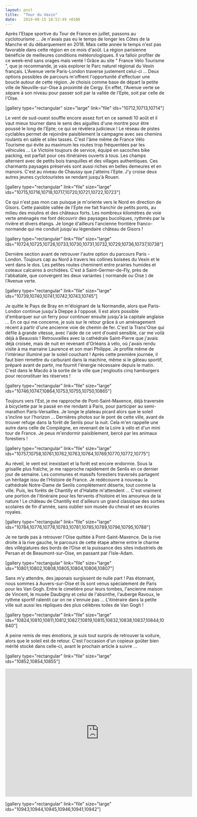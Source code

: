 ```yaml
---
layout: post
title:  "Tour du Vexin"
date:   2019-08-15 18:52:49 +0100
---
```

Après l'Etape sportive du Tour de France en juillet, passons au cyclotourisme ...
Je n'avais pas eu le temps de longer les Côtes de la Manche et du débarquement en 2018.
Mais cette année le temps n'est pas favorable dans cette région en ce mois d'août.
La région parisienne bénéficie de meilleures conditions météorologiques.
Il va falloir profiter de ce week-end sans orages mais venté !<em><strong>
</strong></em>Grâce au site " France Vélo Tourisme ", que je recommande, je vais explorer le Parc naturel régional du Vexin français.
L'Avenue verte Paris-London traverse justement celui-ci ...
Deux options possibles de parcours m'offrent l'opportunité d'effectuer une boucle autour de cette région.
Je choisis comme base de départ la petite ville de Neuville-sur-Oise à proximité de Cergy.
En effet, l'Avenue verte se sépare à son niveau pour passer soit par la vallée de l'Epte, soit par celle de l'Oise.

[gallery type="rectangular" size="large" link="file" ids="10712,10713,10714"]

Le vent de sud-ouest souffle encore assez fort en ce samedi 10 août et il vaut mieux tourner dans le sens des aiguilles d'une montre pour être poussé le long de l'Epte; ce qui se révèlera judicieux !
Le réseau de pistes cyclables permet de rejoindre paisiblement la campagne avec ses chemins roulants en sable et silex tassés.
C'est l'âme même de France Vélo Tourisme qui évite au maximum les routes trop fréquentées par les véhicules ...
Le Victoire toujours de service, équipé en sacoches bike packing, est parfait pour ces itinéraires ouverts à tous.
Les champs alternent avec de petits bois tranquilles et des villages authentiques.
Ces charmants paysages préservés sont aussi riches en belles demeures et en manoirs.
C'est au niveau de Chaussy que j'atteins l'Epte.<em><strong>
</strong></em>J'y croise deux autres jeunes cyclotouristes se rendant jusqu'à Rouen.

[gallery type="rectangular" link="file" size="large" ids="10715,10716,10718,10717,10720,10721,10722,10723"]

Ce qui n'est pas mon cas puisque je m'oriente vers le Nord en direction de Gisors.
Cette paisible vallée de l'Epte me fait franchir de petits ponts, au milieu des moulins et des châteaux forts.
Les nombreux kilomètres de voie verte aménagés me font découvrir des paysages bucoliques, rythmés par la rivière et divers étangs.
Je longe d'ailleurs l'ancienne frontière franco-normande qui me conduit jusqu'au légendaire château de Gisors !

[gallery type="rectangular" link="file" size="large" ids="10724,10725,10726,10733,10730,10731,10732,10729,10736,10737,10738"]

Dernière section avant de retrouver l'autre option du parcours Paris -London.
Toujours cap au Nord à travers les collines boisées du Vexin et le vent dans le dos.
Les petites routes cheminent entre prairies humides et coteaux calcaires à orchidées.
C'est à Saint-Germer-de-Fly, près de l'abbatiale, que convergent les deux variantes ( normande ou Oise ) de l'Avenue verte.

[gallery type="rectangular" link="file" size="large" ids="10739,10740,10741,10742,10743,10745"]

Je quitte le Pays de Bray en m'éloignant de la Normandie, alors que Paris-London continue jusqu'à Dieppe à l'opposé.
Il est alors possible d'embarquer sur un ferry pour continuer ensuite jusqu'à la capitale anglaise ...
En ce qui me concerne, je suis sur le retour grâce à un aménagement récent à partir d'une ancienne voie de chemin de fer.
C'est la Trans'Oise qui défile à grande vitesse, avec l'aide de ce vent d'ouest sensible, car me voilà déjà à Beauvais !
Retrouvailles avec la cathédrale Saint-Pierre que j'avais déjà croisée, mais de nuit en revenant d'Orléans à vélo, où j'avais rendu visite à ma marraine Laurence et son mari Philippe.
Je profite même de l'intérieur illuminé par le soleil couchant !
Après cette première journée, il faut bien remettre du carburant dans la machine, même si le gâteau sportif, préparé avant de partir, me fournit l'énergie nécessaire depuis le matin.
C'est dans le Macdo à la sortie de la ville que j'engloutis cinq hamburgers pour reconstituer les réserves !

[gallery type="rectangular" link="file" size="large" ids="10746,10747,10864,10753,10755,10750,10865"]

Toujours vers l'Est, je me rapproche de Pont-Saint-Maxence, déjà traversée à bicyclette par le passé en me rendant à Paris, pour participer au semi-marathon Paris-Versailles.
Je longe le plateau picard alors que le soleil s'incline sur l'horizon ...
Dernières photos sur le pont de cette ville, avant de trouver refuge dans la forêt de Senlis pour la nuit.
Cela m'en rappelle une autre dans celle de Compiègne, en revenant de la Loire à vélo et d'un mini tour de France.
Je peux m'endormir paisiblement, bercé par les animaux forestiers !

[gallery type="rectangular" link="file" size="large" ids="10757,10758,10761,10762,10763,10764,10769,10770,10772,10775"]

Au réveil, le vent est inexistant et la forêt est encore endormie.
Sous la grisaille plus fraîche, je me rapproche rapidement de Senlis en ce dernier jour de semaine.
Les communes et massifs forestiers traversés partagent un héritage issu de l’Histoire de France.
Je redécouvre à nouveau la cathédrale Notre-Dame de Senlis complètement déserte, tout comme la ville.
Puis, les forêts de Chantilly et d'Halatte m'attendent ...
C'est vraiment une portion de l'itinéraire pour les fervents d’histoire et les amoureux de la nature !
Le château de Chantilly est d'ailleurs un grand classique des sorties scolaires de fin d'année, sans oublier son musée du cheval et ses écuries royales.

[gallery type="rectangular" link="file" size="large" ids="10784,10776,10778,10783,10781,10785,10789,10796,10795,10788"]

Je ne tarde pas à retrouver l'Oise quittée à Pont-Saint-Maxence.
De la rive droite à la rive gauche, le parcours de cette étape alterne entre le charme des villégiatures des bords de l’Oise et la puissance des sites industriels de Persan et de Beaumont-sur-Oise, en passant par l'Isle-Adam.

[gallery type="rectangular" link="file" size="large" ids="10801,10802,10808,10805,10804,10806,10807"]

Sans m'y attendre, des japonais surgissent de nulle part !
Pas étonnant, nous sommes à Auvers-sur-Oise et ils sont venus spécialement de Paris pour les Van Gogh.
Entre le cimetière pour leurs tombes, l'ancienne maison de Vincent, le musée Daubigny et celui de l'absinthe, l'auberge Ravoux, le rythme sportif ralentit car on ne s'ennuie pas ...
L'itinéraire dans la petite ville suit aussi les répliques des plus célèbres toiles de Van Gogh !

[gallery type="rectangular" link="file" size="large" ids="10824,10810,10811,10812,10827,10819,10815,10832,10838,10837,10844,10840"]

A peine remis de mes émotions, je suis tout surpris de retrouver la voiture, alors que le soleil est de retour.
C'est l'occasion d'un copieux goûter bien mérité stocké dans celle-ci, avant le prochain article à suivre ...

[gallery type="rectangular" link="file" size="large" ids="10852,10854,10855"]

<iframe src="https://www.strava.com/activities/2612662786/embed/0c60d9fc7c0bf7d6ce4279daec6a5505b1ffea43" width="590" height="405" frameborder="0" scrolling="no"></iframe>

[gallery type="rectangular" link="file" size="large" ids="10943,10944,10945,10946,10941,10942"]